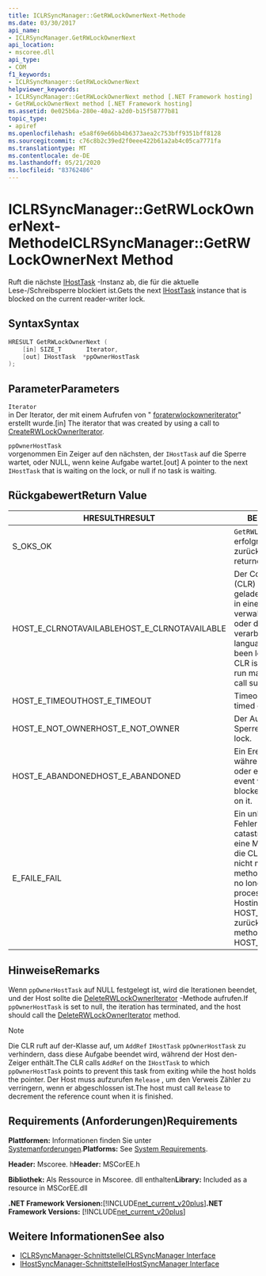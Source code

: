 ```yaml
---
title: ICLRSyncManager::GetRWLockOwnerNext-Methode
ms.date: 03/30/2017
api_name:
- ICLRSyncManager.GetRWLockOwnerNext
api_location:
- mscoree.dll
api_type:
- COM
f1_keywords:
- ICLRSyncManager::GetRWLockOwnerNext
helpviewer_keywords:
- ICLRSyncManager::GetRWLockOwnerNext method [.NET Framework hosting]
- GetRWLockOwnerNext method [.NET Framework hosting]
ms.assetid: 0e025b6a-280e-40a2-a2d0-b15f58777b81
topic_type:
- apiref
ms.openlocfilehash: e5a8f69e66bb4b6373aea2c753bff9351bff8128
ms.sourcegitcommit: c76c8b2c39ed2f0eee422b61a2ab4c05ca7771fa
ms.translationtype: MT
ms.contentlocale: de-DE
ms.lasthandoff: 05/21/2020
ms.locfileid: "83762486"
---
```

# <a name="iclrsyncmanagergetrwlockownernext-method"></a><span data-ttu-id="6454e-102">ICLRSyncManager::GetRWLockOwnerNext-Methode</span><span class="sxs-lookup"><span data-stu-id="6454e-102">ICLRSyncManager::GetRWLockOwnerNext Method</span></span>
<span data-ttu-id="6454e-103">Ruft die nächste [IHostTask](ihosttask-interface.md) -Instanz ab, die für die aktuelle Lese-/Schreibsperre blockiert ist.</span><span class="sxs-lookup"><span data-stu-id="6454e-103">Gets the next [IHostTask](ihosttask-interface.md) instance that is blocked on the current reader-writer lock.</span></span>  
  
## <a name="syntax"></a><span data-ttu-id="6454e-104">Syntax</span><span class="sxs-lookup"><span data-stu-id="6454e-104">Syntax</span></span>  
  
```cpp
HRESULT GetRWLockOwnerNext (  
    [in] SIZE_T       Iterator,  
    [out] IHostTask  *ppOwnerHostTask  
);  
```  
  
## <a name="parameters"></a><span data-ttu-id="6454e-105">Parameter</span><span class="sxs-lookup"><span data-stu-id="6454e-105">Parameters</span></span>  
 `Iterator`  
 <span data-ttu-id="6454e-106">in Der Iterator, der mit einem Aufrufen von " [foraterwlockowneriterator](iclrsyncmanager-createrwlockowneriterator-method.md)" erstellt wurde.</span><span class="sxs-lookup"><span data-stu-id="6454e-106">[in] The iterator that was created by using a call to [CreateRWLockOwnerIterator](iclrsyncmanager-createrwlockowneriterator-method.md).</span></span>  
  
 `ppOwnerHostTask`  
 <span data-ttu-id="6454e-107">vorgenommen Ein Zeiger auf den nächsten, der `IHostTask` auf die Sperre wartet, oder NULL, wenn keine Aufgabe wartet.</span><span class="sxs-lookup"><span data-stu-id="6454e-107">[out] A pointer to the next `IHostTask` that is waiting on the lock, or null if no task is waiting.</span></span>  
  
## <a name="return-value"></a><span data-ttu-id="6454e-108">Rückgabewert</span><span class="sxs-lookup"><span data-stu-id="6454e-108">Return Value</span></span>  
  
|<span data-ttu-id="6454e-109">HRESULT</span><span class="sxs-lookup"><span data-stu-id="6454e-109">HRESULT</span></span>|<span data-ttu-id="6454e-110">BESCHREIBUNG</span><span class="sxs-lookup"><span data-stu-id="6454e-110">Description</span></span>|  
|-------------|-----------------|  
|<span data-ttu-id="6454e-111">S_OK</span><span class="sxs-lookup"><span data-stu-id="6454e-111">S_OK</span></span>|<span data-ttu-id="6454e-112">`GetRWLockOwnerNext`wurde erfolgreich zurückgegeben.</span><span class="sxs-lookup"><span data-stu-id="6454e-112">`GetRWLockOwnerNext` returned successfully.</span></span>|  
|<span data-ttu-id="6454e-113">HOST_E_CLRNOTAVAILABLE</span><span class="sxs-lookup"><span data-stu-id="6454e-113">HOST_E_CLRNOTAVAILABLE</span></span>|<span data-ttu-id="6454e-114">Der Common Language Runtime (CLR) wurde nicht in einen Prozess geladen, oder die CLR befindet sich in einem Zustand, in dem Sie verwalteten Code nicht ausführen oder den-Befehl nicht erfolgreich verarbeiten kann.</span><span class="sxs-lookup"><span data-stu-id="6454e-114">The common language runtime (CLR) has not been loaded into a process, or the CLR is in a state in which it cannot run managed code or process the call successfully.</span></span>|  
|<span data-ttu-id="6454e-115">HOST_E_TIMEOUT</span><span class="sxs-lookup"><span data-stu-id="6454e-115">HOST_E_TIMEOUT</span></span>|<span data-ttu-id="6454e-116">Timeout des Aufrufes.</span><span class="sxs-lookup"><span data-stu-id="6454e-116">The call timed out.</span></span>|  
|<span data-ttu-id="6454e-117">HOST_E_NOT_OWNER</span><span class="sxs-lookup"><span data-stu-id="6454e-117">HOST_E_NOT_OWNER</span></span>|<span data-ttu-id="6454e-118">Der Aufrufer ist nicht Besitzer der Sperre.</span><span class="sxs-lookup"><span data-stu-id="6454e-118">The caller does not own the lock.</span></span>|  
|<span data-ttu-id="6454e-119">HOST_E_ABANDONED</span><span class="sxs-lookup"><span data-stu-id="6454e-119">HOST_E_ABANDONED</span></span>|<span data-ttu-id="6454e-120">Ein Ereignis wurde abgebrochen, während ein blockierter Thread oder eine Fiber darauf wartete.</span><span class="sxs-lookup"><span data-stu-id="6454e-120">An event was canceled while a blocked thread or fiber was waiting on it.</span></span>|  
|<span data-ttu-id="6454e-121">E_FAIL</span><span class="sxs-lookup"><span data-stu-id="6454e-121">E_FAIL</span></span>|<span data-ttu-id="6454e-122">Ein unbekannter schwerwiegender Fehler ist aufgetreten.</span><span class="sxs-lookup"><span data-stu-id="6454e-122">An unknown catastrophic failure occurred.</span></span> <span data-ttu-id="6454e-123">Wenn eine Methode E_FAIL zurückgibt, ist die CLR innerhalb des Prozesses nicht mehr verwendbar.</span><span class="sxs-lookup"><span data-stu-id="6454e-123">When a method returns E_FAIL, the CLR is no longer usable within the process.</span></span> <span data-ttu-id="6454e-124">Nachfolgende Aufrufe von Hostingmethoden geben HOST_E_CLRNOTAVAILABLE zurück.</span><span class="sxs-lookup"><span data-stu-id="6454e-124">Subsequent calls to hosting methods return HOST_E_CLRNOTAVAILABLE.</span></span>|  
  
## <a name="remarks"></a><span data-ttu-id="6454e-125">Hinweise</span><span class="sxs-lookup"><span data-stu-id="6454e-125">Remarks</span></span>  
 <span data-ttu-id="6454e-126">Wenn `ppOwnerHostTask` auf NULL festgelegt ist, wird die Iterationen beendet, und der Host sollte die [DeleteRWLockOwnerIterator](iclrsyncmanager-deleterwlockowneriterator-method.md) -Methode aufrufen.</span><span class="sxs-lookup"><span data-stu-id="6454e-126">If `ppOwnerHostTask` is set to null, the iteration has terminated, and the host should call the [DeleteRWLockOwnerIterator](iclrsyncmanager-deleterwlockowneriterator-method.md) method.</span></span>  
  
> [!NOTE]
> <span data-ttu-id="6454e-127">Die CLR ruft auf der-Klasse auf, um `AddRef` `IHostTask` `ppOwnerHostTask` zu verhindern, dass diese Aufgabe beendet wird, während der Host den-Zeiger enthält.</span><span class="sxs-lookup"><span data-stu-id="6454e-127">The CLR calls `AddRef` on the `IHostTask` to which `ppOwnerHostTask` points to prevent this task from exiting while the host holds the pointer.</span></span> <span data-ttu-id="6454e-128">Der Host muss aufzurufen `Release` , um den Verweis Zähler zu verringern, wenn er abgeschlossen ist.</span><span class="sxs-lookup"><span data-stu-id="6454e-128">The host must call `Release` to decrement the reference count when it is finished.</span></span>  
  
## <a name="requirements"></a><span data-ttu-id="6454e-129">Requirements (Anforderungen)</span><span class="sxs-lookup"><span data-stu-id="6454e-129">Requirements</span></span>  
 <span data-ttu-id="6454e-130">**Plattformen:** Informationen finden Sie unter [Systemanforderungen](../../get-started/system-requirements.md).</span><span class="sxs-lookup"><span data-stu-id="6454e-130">**Platforms:** See [System Requirements](../../get-started/system-requirements.md).</span></span>  
  
 <span data-ttu-id="6454e-131">**Header:** Mscoree. h</span><span class="sxs-lookup"><span data-stu-id="6454e-131">**Header:** MSCorEE.h</span></span>  
  
 <span data-ttu-id="6454e-132">**Bibliothek:** Als Ressource in Mscoree. dll enthalten</span><span class="sxs-lookup"><span data-stu-id="6454e-132">**Library:** Included as a resource in MSCorEE.dll</span></span>  
  
 <span data-ttu-id="6454e-133">**.NET Framework Versionen:**[!INCLUDE[net_current_v20plus](../../../../includes/net-current-v20plus-md.md)]</span><span class="sxs-lookup"><span data-stu-id="6454e-133">**.NET Framework Versions:** [!INCLUDE[net_current_v20plus](../../../../includes/net-current-v20plus-md.md)]</span></span>  
  
## <a name="see-also"></a><span data-ttu-id="6454e-134">Weitere Informationen</span><span class="sxs-lookup"><span data-stu-id="6454e-134">See also</span></span>

- [<span data-ttu-id="6454e-135">ICLRSyncManager-Schnittstelle</span><span class="sxs-lookup"><span data-stu-id="6454e-135">ICLRSyncManager Interface</span></span>](iclrsyncmanager-interface.md)
- [<span data-ttu-id="6454e-136">IHostSyncManager-Schnittstelle</span><span class="sxs-lookup"><span data-stu-id="6454e-136">IHostSyncManager Interface</span></span>](ihostsyncmanager-interface.md)
